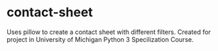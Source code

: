 # contact-sheet
Uses pillow to create a contact sheet with different filters. Created for project in University of Michigan Python 3 Specilization Course.
